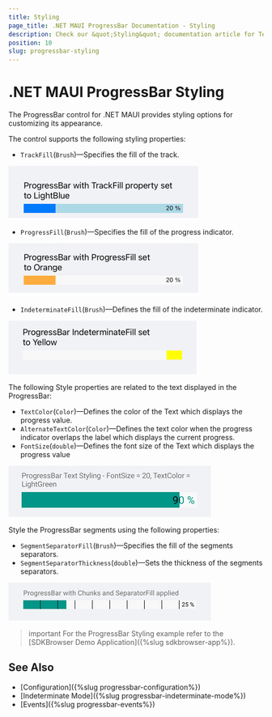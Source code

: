 ```yaml
---
title: Styling
page_title: .NET MAUI ProgressBar Documentation - Styling
description: Check our &quot;Styling&quot; documentation article for Telerik ProgressBar for .NET MAUI control.
position: 10
slug: progressbar-styling
---
```


# .NET MAUI ProgressBar Styling

The ProgressBar control for .NET MAUI provides styling options for customizing its appearance.

The control supports the following styling properties:

* `TrackFill`(`Brush`)&mdash;Specifies the fill of the track.

<snippet id='progressbar-styling-trackfill'/>

![ProgressBar Track Fill](images/progressbar-styling-track-fill.png)

* `ProgressFill`(`Brush`)&mdash;Specifies the fill of the progress indicator.

<snippet id='progressbar-styling-progressfill'/>

![ProgressBar Progress Fill](images/progressbar-styling-progress-fill.png)

* `IndeterminateFill`(`Brush`)&mdash;Defines the fill of the indeterminate indicator.

<snippet id='progressbar-styling-indeterminatefill'/>

![ProgressBar Text Styling](images/styling-indeterminate-fill.png)

The following Style properties are related to the text displayed in the ProgressBar:

* `TextColor`(`Color`)&mdash;Defines the color of the Text which displays the progress value.
* `AlternateTextColor`(`Color`)&mdash;Defines the text color when the progress indicator overlaps the label which displays the current progress.
* `FontSize`(`double`)&mdash;Defines the font size of the Text which displays the progress value

<snippet id='progressbar-styling-text'/>

![ProgressBar Text Styling](images/progressbar-styling-text.png)

Style the ProgressBar segments using the following properties:

* `SegmentSeparatorFill`(`Brush`)&mdash;Specifies the fill of the segments separators.
* `SegmentSeparatorThickness`(`double`)&mdash;Sets the thickness of the segments separators.

<snippet id='progressbar-styling-separator-segments'/>

![ProgressBar Segments Separator Fill](images/progressbar-styling-segments-separator.png)

>important For the ProgressBar Styling example refer to the [SDKBrowser Demo Application]({%slug sdkbrowser-app%}).

## See Also

- [Configuration]({%slug progressbar-configuration%})
- [Indeterminate Mode]({%slug progressbar-indeterminate-mode%})
- [Events]({%slug progressbar-events%})
